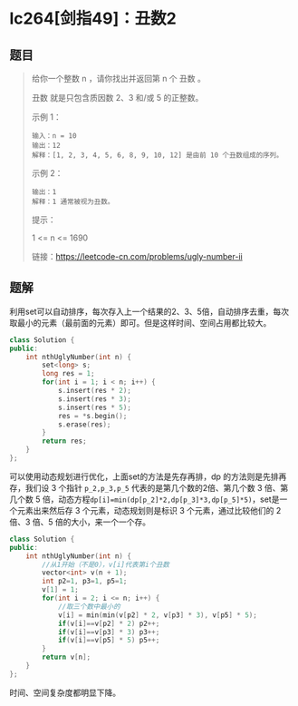 # lc264[剑指49]：丑数2

## 题目

> 给你一个整数 n ，请你找出并返回第 n 个 丑数 。
>
> 丑数 就是只包含质因数 2、3 和/或 5 的正整数。
>
>  
>
> 示例 1：
>
> ```
> 输入：n = 10
> 输出：12
> 解释：[1, 2, 3, 4, 5, 6, 8, 9, 10, 12] 是由前 10 个丑数组成的序列。
> ```
>
> 示例 2：
>
> ```输入：n = 1
> 输出：1
> 解释：1 通常被视为丑数。
> ```
>
>
> 提示：
>
> 1 <= n <= 1690
>
> 
>
> 链接：https://leetcode-cn.com/problems/ugly-number-ii

## 题解

利用set可以自动排序，每次存入上一个结果的2、3、5倍，自动排序去重，每次取最小的元素（最前面的元素）即可。但是这样时间、空间占用都比较大。

```c++
class Solution {
public:
    int nthUglyNumber(int n) {
        set<long> s;
        long res = 1;
        for(int i = 1; i < n; i++) {
            s.insert(res * 2);
            s.insert(res * 3);
            s.insert(res * 5);
            res = *s.begin();
            s.erase(res);
        }
        return res;
    }
};
```

可以使用动态规划进行优化，上面set的方法是先存再排，dp 的方法则是先排再存，我们设 3 个指针 `p_2,p_3,p_5`
代表的是第几个数的2倍、第几个数 3 倍、第几个数 5 倍，动态方程`dp[i]=min(dp[p_2]*2,dp[p_3]*3,dp[p_5]*5)`，set是一个元素出来然后存 3 个元素，动态规划则是标识 3 个元素，通过比较他们的 2 倍、3 倍、5 倍的大小，来一个一个存。

```c++
class Solution {
public:
    int nthUglyNumber(int n) {
        //从1开始（不是0），v[i]代表第i个丑数
        vector<int> v(n + 1);
        int p2=1, p3=1, p5=1;
        v[1] = 1;
        for(int i = 2; i <= n; i++) {
            //取三个数中最小的
            v[i] = min(min(v[p2] * 2, v[p3] * 3), v[p5] * 5);
            if(v[i]==v[p2] * 2) p2++;
            if(v[i]==v[p3] * 3) p3++;
            if(v[i]==v[p5] * 5) p5++;
        }
        return v[n];
    }
};
```

时间、空间复杂度都明显下降。